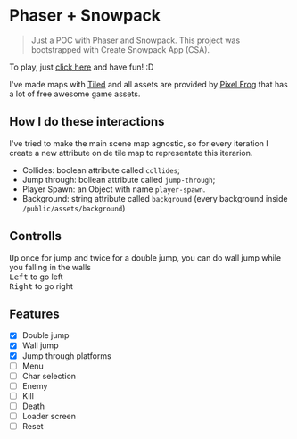 # Phaser + Snowpack

> Just a POC with Phaser and Snowpack. This project was bootstrapped with Create Snowpack App (CSA). 

To play, just [click here](https://phaser-snowpack.now.sh/) and have fun! :D

I've made maps with [Tiled](https://www.mapeditor.org/) and all assets are provided by [Pixel Frog](https://pixel-frog.itch.io/) that has a lot of free awesome game assets.

## How I do these interactions

I've tried to make the main scene map agnostic, so for every iteration I create a new attribute on de tile map to representate this iterarion.

- Collides: boolean attribute called `collides`;
- Jump through: bollean attribute called `jump-through`;
- Player Spawn: an Object with name `player-spawn`.
- Background: string attribute called `background` (every background inside `/public/assets/background`)

## Controlls

<kbd>Up</kbd> once for jump and twice for a double jump, you can do wall jump while you falling in the walls<br/>
<kbd>Left</kbd> to go left<br/>
<kbd>Right</kbd> to go right

## Features

- [x] Double jump
- [X] Wall jump
- [X] Jump through platforms
- [ ] Menu
- [ ] Char selection
- [ ] Enemy
- [ ] Kill
- [ ] Death
- [ ] Loader screen
- [ ] Reset
